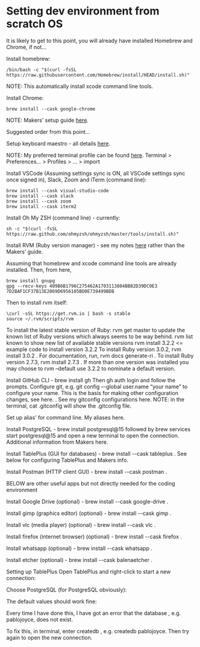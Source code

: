 # Setting dev environment from scratch OS

It is likely to get to this point, you will already have installed Homebrew and Chrome, if not…

Install homebrew: 
```
/bin/bash -c "$(curl -fsSL https://raw.githubusercontent.com/Homebrew/install/HEAD/install.sh)"
```
NOTE: This automatically install xcode command line tools.

Install Chrome: 
```
brew install --cask google-chrome
```

NOTE: Makers’ setup guide [here](https://github.com/makersacademy/getting-started/blob/main/setting-up-your-mac.md).

Suggested order from this point…

Setup keyboard maestro - all details [here](https://docs.google.com/document/d/10Tu7gZg3YSOjEJppylCtM4W_PvpOlSa6TabENkKWP18/edit?usp=sharing).

NOTE: My preferred terminal profile can be found [here](https://drive.google.com/drive/folders/1PqfaIsI-swLBF5ibFG5yhHAJUCXU6crN?usp=sharing). Terminal > Preferences… > Profiles > … > import

Install VSCode (Assuming settings sync is ON, all VSCode settings sync once signed in), Slack, Zoom and iTerm (command line):
```
brew install --cask visual-studio-code
brew install --cask slack
brew install --cask zoom
brew install --cask iterm2
```
Install Oh My ZSH (command line) - currently: 
```
sh -c "$(curl -fsSL https://raw.github.com/ohmyzsh/ohmyzsh/master/tools/install.sh)"
```
Install RVM (Ruby version manager) - see my notes [here](https://docs.google.com/document/d/16G3-ixyX0yHJAy9MevqVIQ8Km5e01OAUD8epqg4h7v0/edit#heading=h.yo6xrg8msfu7) rather than the Makers’ guide.

Assuming that homebrew and xcode command line tools are already installed.
Then, from here, 
```
brew install gnupg
gpg --recv-keys 409B6B1796C275462A1703113804BB82D39DC0E3 7D2BAF1CF37B13E2069D6956105BD0E739499BDB
```
Then to install rvm itself: 
```
\curl -sSL https://get.rvm.io | bash -s stable 
source ~/.rvm/scripts/rvm 
```
To install the latest stable version of Ruby:
rvm get master to update the known list of Ruby versions which always seems to be way behind.
rvm list known to show new list of available stable versions
rvm install 3.2.2  <= example code to install version 3.2.2
To install Ruby version 3.0.2, rvm install 3.0.2   .
For documentation, run, rvm docs generate-ri   .
To install Ruby version 2.7.3, rvm install 2.7.3   .
If more than one version was installed you may choose to rvm –default use 3.2.2 to nominate a default version.

Install GitHub CLI - brew install gh
Then gh auth login and follow the prompts.
Configure git, e.g. git config –-global user.name “your name” to configure your name. This is the basis for making other configuration changes, see here.   .
See my gitconfig configurations here.
NOTE: in the terminal, cat .gitconfig will show the .gitconfig file.

Set up alias’ for command line. My aliases here.

Install PostgreSQL - brew install postgresql@15 followed by brew services start postgresql@15 and open a new terminal to open the connection.
Additional information from Makers here.

Install TablePlus (GUI for databases) - brew install --cask tableplus    .
See below for configuring TablePlus and Makers info.

Install Postman (HTTP client GUI) - brew install --cask postman    .

BELOW are other useful apps but not directly needed for the coding environment

Install Google Drive (optional) - brew install --cask google-drive   .

Install gimp (graphics editor) (optional) - brew install --cask gimp   .

Install vlc (media player) (optional) - brew install --cask vlc   .

Install firefox (internet browser) (optional) - brew install --cask firefox   .

Install whatsapp (optional) - brew install --cask  whatsapp   .

Install etcher (optional) - brew install --cask  balenaetcher   .


Setting up TablePlus
Open TablePlus and right-click to start a  new connection:

Choose PostgreSQL (for PostgreSQL obviously):

The default values should work fine:

Every time I have done this, I have got an error that the database <username>, e.g. pablojoyce, does not exist. 

To fix this, in terminal, enter createdb <username>, e.g. createdb pablojoyce. Then try again to open the new connection.







